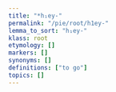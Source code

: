 ```yaml
---
title: "*h₁ey-"
permalink: "/pie/root/h1ey-"
lemma_to_sort: "h₁ey-"
klass: root
etymology: []
markers: []
synonyms: []
definitions: ["to go"]
topics: []
---
```

